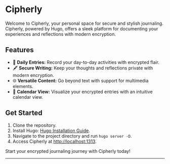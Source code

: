 # Cipherly

Welcome to Cipherly, your personal space for secure and stylish journaling. Cipherly, powered by Hugo, offers a sleek platform for documenting your experiences and reflections with modern encryption.

## Features

- 📅 **Daily Entries:** Record your day-to-day activities with encrypted flair.
- 🖋️ **Secure Writing:** Keep your thoughts and reflections private with modern encryption.
- 🌐 **Versatile Content:** Go beyond text with support for multimedia elements.
- 📆 **Calendar View:** Visualize your encrypted entries with an intuitive calendar view.

## Get Started

1. Clone the repository.
2. Install Hugo: [Hugo Installation Guide](https://gohugo.io/getting-started/installing/).
3. Navigate to the project directory and run `hugo server -D`.
4. Access Cipherly at [http://localhost:1313](http://localhost:1313).

Start your encrypted journaling journey with Cipherly today!

---
